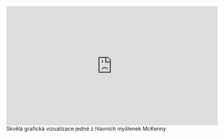 <iframe width="560" height="315" src="https://www.youtube.com/embed/-eu9GfHCpVo" frameborder="0" allowfullscreen></iframe>
Skvělá grafická vizualizace jedné z hlavních myšlenek McKenny 
